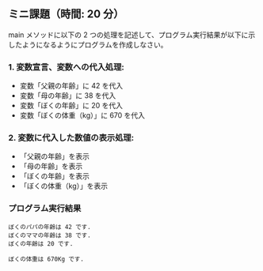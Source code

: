 ## ミニ課題（時間: 20 分）

main メソッドに以下の 2 つの処理を記述して、プログラム実行結果が以下に示したようになるようにプログラムを作成しなさい。

### 1. 変数宣言、変数への代入処理:

- 変数「父親の年齢」に 42 を代入
- 変数「母の年齢」に 38 を代入
- 変数「ぼくの年齢」に 20 を代入
- 変数「ぼくの体重（kg）」に 670 を代入

### 2. 変数に代入した数値の表示処理:

- 「父親の年齢」を表示
- 「母の年齢」を表示
- 「ぼくの年齢」を表示
- 「ぼくの体重（kg）」を表示

### プログラム実行結果

``` console
ぼくのパパの年齢は 42 です.
ぼくのママの年齢は 38 です.
ぼくの年齢は 20 です.

ぼくの体重は 670Kg です.
```
